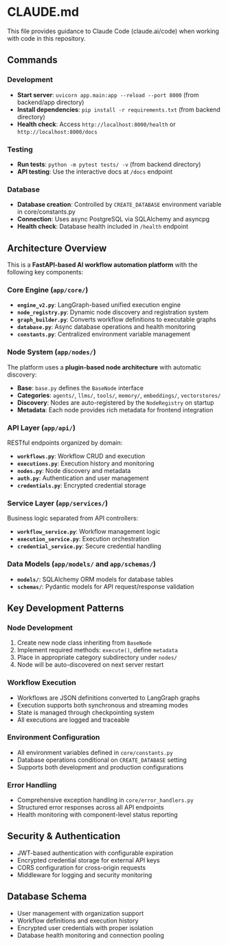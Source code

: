 # CLAUDE.md

This file provides guidance to Claude Code (claude.ai/code) when working with code in this repository.

## Commands

### Development
- **Start server**: `uvicorn app.main:app --reload --port 8000` (from backend/app directory)
- **Install dependencies**: `pip install -r requirements.txt` (from backend directory)
- **Health check**: Access `http://localhost:8000/health` or `http://localhost:8000/docs`

### Testing
- **Run tests**: `python -m pytest tests/ -v` (from backend directory)
- **API testing**: Use the interactive docs at `/docs` endpoint

### Database
- **Database creation**: Controlled by `CREATE_DATABASE` environment variable in core/constants.py
- **Connection**: Uses async PostgreSQL via SQLAlchemy and asyncpg
- **Health check**: Database health included in `/health` endpoint

## Architecture Overview

This is a **FastAPI-based AI workflow automation platform** with the following key components:

### Core Engine (`app/core/`)
- **`engine_v2.py`**: LangGraph-based unified execution engine
- **`node_registry.py`**: Dynamic node discovery and registration system
- **`graph_builder.py`**: Converts workflow definitions to executable graphs
- **`database.py`**: Async database operations and health monitoring
- **`constants.py`**: Centralized environment variable management

### Node System (`app/nodes/`)
The platform uses a **plugin-based node architecture** with automatic discovery:
- **Base**: `base.py` defines the `BaseNode` interface
- **Categories**: `agents/`, `llms/`, `tools/`, `memory/`, `embeddings/`, `vectorstores/`
- **Discovery**: Nodes are auto-registered by the `NodeRegistry` on startup
- **Metadata**: Each node provides rich metadata for frontend integration

### API Layer (`app/api/`)
RESTful endpoints organized by domain:
- **`workflows.py`**: Workflow CRUD and execution
- **`executions.py`**: Execution history and monitoring  
- **`nodes.py`**: Node discovery and metadata
- **`auth.py`**: Authentication and user management
- **`credentials.py`**: Encrypted credential storage

### Service Layer (`app/services/`)
Business logic separated from API controllers:
- **`workflow_service.py`**: Workflow management logic
- **`execution_service.py`**: Execution orchestration
- **`credential_service.py`**: Secure credential handling

### Data Models (`app/models/` and `app/schemas/`)
- **`models/`**: SQLAlchemy ORM models for database tables
- **`schemas/`**: Pydantic models for API request/response validation

## Key Development Patterns

### Node Development
1. Create new node class inheriting from `BaseNode`
2. Implement required methods: `execute()`, define `metadata`
3. Place in appropriate category subdirectory under `nodes/`
4. Node will be auto-discovered on next server restart

### Workflow Execution
- Workflows are JSON definitions converted to LangGraph graphs
- Execution supports both synchronous and streaming modes
- State is managed through checkpointing system
- All executions are logged and traceable

### Environment Configuration
- All environment variables defined in `core/constants.py`
- Database operations conditional on `CREATE_DATABASE` setting
- Supports both development and production configurations

### Error Handling
- Comprehensive exception handling in `core/error_handlers.py`
- Structured error responses across all API endpoints
- Health monitoring with component-level status reporting

## Security & Authentication
- JWT-based authentication with configurable expiration
- Encrypted credential storage for external API keys
- CORS configuration for cross-origin requests
- Middleware for logging and security monitoring

## Database Schema
- User management with organization support
- Workflow definitions and execution history
- Encrypted user credentials with proper isolation
- Database health monitoring and connection pooling